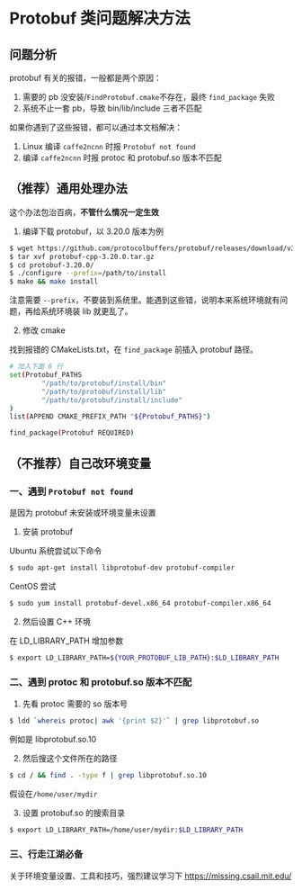 # Protobuf 类问题解决方法

## 问题分析

protobuf 有关的报错，一般都是两个原因：

1. 需要的 pb 没安装/`FindProtobuf.cmake`不存在，最终 `find_package` 失败
2. 系统不止一套 pb，导致 bin/lib/include 三者不匹配

如果你遇到了这些报错，都可以通过本文档解决：

1. Linux 编译 `caffe2ncnn` 时报 `Protobuf not found`
2. 编译 `caffe2ncnn` 时报 protoc 和 protobuf.so 版本不匹配

## （推荐）通用处理办法

这个办法包治百病，**不管什么情况一定生效**

1. 编译下载 protobuf，以 3.20.0 版本为例

```bash
$ wget https://github.com/protocolbuffers/protobuf/releases/download/v3.20.0/protobuf-cpp-3.20.0.tar.gz
$ tar xvf protobuf-cpp-3.20.0.tar.gz
$ cd protobuf-3.20.0/
$ ./configure --prefix=/path/to/install
$ make && make install
```
注意需要 `--prefix`，不要装到系统里。能遇到这些错，说明本来系统环境就有问题，再给系统环境装 lib 就更乱了。

2. 修改 cmake

找到报错的 CMakeLists.txt，在 `find_package` 前插入 protobuf 路径。

```bash
# 加入下面 6 行
set(Protobuf_PATHS
        "/path/to/protobuf/install/bin"
        "/path/to/protobuf/install/lib"
        "/path/to/protobuf/install/include"
)
list(APPEND CMAKE_PREFIX_PATH "${Protobuf_PATHS}")

find_package(Protobuf REQUIRED)
```

## （不推荐）自己改环境变量

### 一、遇到 `Protobuf not found`

是因为 protobuf 未安装或环境变量未设置

1. 安装 protobuf

Ubuntu 系统尝试以下命令
```bash
$ sudo apt-get install libprotobuf-dev protobuf-compiler
```

CentOS 尝试
```bash
$ sudo yum install protobuf-devel.x86_64 protobuf-compiler.x86_64
```

2. 然后设置 C++ 环境

在 LD_LIBRARY_PATH 增加参数

```bash
$ export LD_LIBRARY_PATH=${YOUR_PROTOBUF_LIB_PATH}:$LD_LIBRARY_PATH
```

### 二、遇到 protoc 和 protobuf.so 版本不匹配

1. 先看 protoc 需要的 so 版本号
```bash
$ ldd `whereis protoc| awk '{print $2}'` | grep libprotobuf.so
```

例如是 libprotobuf.so.10

2. 然后搜这个文件所在的路径
```bash
$ cd / && find . -type f | grep libprotobuf.so.10
```

假设在`/home/user/mydir`

3. 设置 protobuf.so 的搜索目录
```bash
$ export LD_LIBRARY_PATH=/home/user/mydir:$LD_LIBRARY_PATH
```

### 三、行走江湖必备
关于环境变量设置、工具和技巧，强烈建议学习下 https://missing.csail.mit.edu/ 
